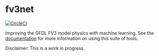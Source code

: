 fv3net
======

[![CircleCI](https://circleci.com/gh/ai2cm/fv3net/tree/master.svg?style=svg)](https://circleci.com/gh/ai2cm/fv3net/tree/master)

Improving the GFDL FV3 model physics with machine learning. See the [documentation](https://vulcanclimatemodeling.com/docs/fv3net/) for more information on using this suite of tools. 

Disclaimer: This is a work in progress.
